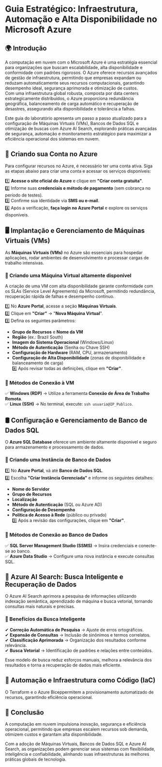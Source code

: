 # Guia Estratégico: Infraestrutura, Automação e Alta Disponibilidade no Microsoft Azure 

## **🌍 Introdução**  

A computação em nuvem com o Microsoft Azure é uma estratégia essencial para organizações que buscam escalabilidade, alta disponibilidade e conformidade com padrões rigorosos. O Azure oferece recursos avançados de gestão de infraestrutura, permitindo que empresas expandam ou reduzam automaticamente seus recursos computacionais, garantindo desempenho ideal, segurança aprimorada e otimização de custos.  
Com uma infraestrutura global robusta, composta por data centers estrategicamente distribuídos, o Azure proporciona redundância geográfica, balanceamento de carga automático e recuperação de desastres, assegurando alta disponibilidade e tolerância a falhas.  

Este guia do laboratório apresenta um passo a passo atualizado para a configuração de Máquinas Virtuais (VMs), Bancos de Dados SQL e otimização de buscas com Azure AI Search, explorando práticas avançadas de segurança, automação e monitoramento estratégico para maximizar a eficiência operacional dos sistemas em nuvem.  

## **🚀 Criando sua Conta no Azure**  

Para configurar recursos no Azure, é necessário ter uma conta ativa. Siga as etapas abaixo para criar uma conta e acessar os serviços disponíveis:  

1️⃣ **Acesse o site oficial do Azure** e clique em **"Criar conta gratuita"**.  
2️⃣ Informe suas **credenciais e método de pagamento** (sem cobrança no período de testes).  
3️⃣ Confirme sua identidade via **SMS ou e-mail**.  
4️⃣ Após a verificação, **faça login no Azure Portal** e explore os serviços disponíveis.  

## **🖥 Implantação e Gerenciamento de Máquinas Virtuais (VMs)**  

As **Máquinas Virtuais (VMs)** no Azure são essenciais para hospedar aplicações, rodar ambientes de desenvolvimento e processar cargas de trabalho intensivas.  

### **📌 Criando uma Máquina Virtual altamente disponível**  

A criação de uma VM com alta disponibilidade garante conformidade com os SLAs (Service Level Agreements) da Microsoft, permitindo redundância, recuperação rápida de falhas e desempenho contínuo.  

1️⃣ No **Azure Portal**, acesse a seção **Máquinas Virtuais**.  
2️⃣ Clique em **"Criar"** → "**Nova Máquina Virtual**".  
3️⃣ Defina os seguintes parâmetros:  
   - **Grupo de Recursos** e **Nome da VM**  
   - **Região** (ex.: Brazil South)  
   - **Imagem do Sistema Operacional** (Windows/Linux)  
   - **Método de Autenticação** (Senha ou Chave SSH)  
   - **Configuração de Hardware** (RAM, CPU, armazenamento)  
   - **Configuração de Alta Disponibilidade** (zonas de disponibilidade e balanceamento de carga)  
4️⃣ Após revisar todas as definições, clique em **"Criar"**.  

### **🔹 Métodos de Conexão à VM**  

✅ **Windows (RDP)** → Utilize a ferramenta **Conexão de Área de Trabalho Remota**.  
✅ **Linux (SSH)** → No terminal, execute: `ssh usuario@IP_Publico`.  

## **🛢 Configuração e Gerenciamento de Banco de Dados SQL**  

O **Azure SQL Database** oferece um ambiente altamente disponível e seguro para armazenamento e processamento de dados.  

### **📌 Criando uma Instância de Banco de Dados**  

1️⃣ No **Azure Portal**, vá até **Banco de Dados SQL**.  
2️⃣ Escolha **"Criar Instância Gerenciada"** e informe os seguintes detalhes:  
   - **Nome do Servidor**  
   - **Grupo de Recursos**  
   - **Localização**  
   - **Método de Autenticação** (SQL ou Azure AD)  
   - **Configuração de Desempenho**  
   - **Política de Acesso à Rede** (público ou privado)  
3️⃣ Após a revisão das configurações, clique em **"Criar"**.  

### **🔹 Métodos de Conexão ao Banco de Dados**  

✅ **SQL Server Management Studio (SSMS)** → Insira credenciais e conecte-se ao banco.  
✅ **Azure Data Studio** → Configure uma nova instância e execute consultas SQL.  

## **🔎 Azure AI Search: Busca Inteligente e Recuperação de Dados**  

O Azure AI Search aprimora a pesquisa de informações utilizando indexação semântica, aprendizado de máquina e busca vetorial, tornando consultas mais naturais e precisas.  

### **📌 Benefícios da Busca Inteligente**  

✔ **Correção Automática de Pesquisa** → Ajuste de erros ortográficos.  
✔ **Expansão de Consultas** → Inclusão de sinônimos e termos correlatos.  
✔ **Classificação Aprimorada** → Organização dos resultados conforme relevância.  
✔ **Busca Vetorial** → Identificação de padrões e relações entre conteúdos.  

Esse modelo de busca reduz esforços manuais, melhora a relevância dos resultados e torna a recuperação de dados mais eficiente.  

## **🔄 Automação e Infraestrutura como Código (IaC)**  

O Terraform e o Azure Biceppermitem a provisionamento automatizado de recursos, garantindo eficiência operacional.  


## **📌 Conclusão**  

A computação em nuvem impulsiona inovação, segurança e eficiência operacional, permitindo que empresas escalem recursos sob demanda, otimizem custos e garantam alta disponibilidade.  

Com a adoção de Máquinas Virtuais, Bancos de Dados SQL e Azure AI Search, as organizações podem gerenciar seus sistemas com flexibilidade, inteligência e confiabilidade, alinhando suas infraestruturas às melhores práticas globais de tecnologia.

